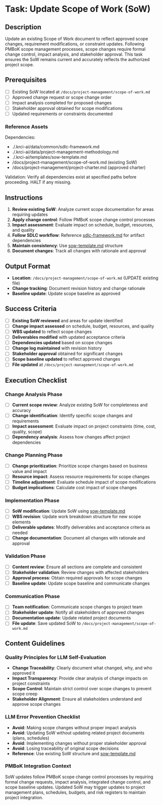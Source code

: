 # Task: Update Scope of Work (SoW)

## Description

Update an existing Scope of Work document to reflect approved scope changes, requirement modifications, or constraint updates. Following PMBoK scope management processes, scope changes require formal change control, impact analysis, and stakeholder approval. This task ensures the SoW remains current and accurately reflects the authorized project scope.

## Prerequisites

- [ ] Existing SoW located at `/docs/project-management/scope-of-work.md`
- [ ] Approved change request or scope change order
- [ ] Impact analysis completed for proposed changes
- [ ] Stakeholder approval obtained for scope modifications
- [ ] Updated requirements or constraints documented

### Reference Assets

Dependencies:

- ./.krci-ai/data/common/sdlc-framework.md
- ./.krci-ai/data/project-management-methodology.md
- ./.krci-ai/templates/sow-template.md
- /docs/project-management/scope-of-work.md (existing SoW)
- /docs/project-management/project-charter.md (approved charter)

Validation: Verify all dependencies exist at specified paths before proceeding. HALT if any missing.

## Instructions

1. **Review existing SoW**: Analyze current scope documentation for areas requiring updates
2. **Apply change control**: Follow PMBoK scope change control processes
3. **Impact assessment**: Evaluate impact on schedule, budget, resources, and quality
4. **Follow SDLC workflow**: Reference [sdlc-framework.md](./.krci-ai/data/common/sdlc-framework.md) for artifact dependencies
5. **Maintain consistency**: Use [sow-template.md](./.krci-ai/templates/sow-template.md) structure
6. **Document changes**: Track all changes with rationale and approval

## Output Format

- **Location**: `/docs/project-management/scope-of-work.md` (UPDATE existing file)
- **Change tracking**: Document revision history and change rationale
- **Baseline update**: Update scope baseline as approved

## Success Criteria

- [ ] **Existing SoW reviewed** and areas for update identified
- [ ] **Change impact assessed** on schedule, budget, resources, and quality
- [ ] **WBS updated** to reflect scope changes
- [ ] **Deliverables modified** with updated acceptance criteria
- [ ] **Dependencies updated** based on scope changes
- [ ] **Change log maintained** with revision history
- [ ] **Stakeholder approval** obtained for significant changes
- [ ] **Scope baseline updated** to reflect approved changes
- [ ] **File updated** at `/docs/project-management/scope-of-work.md`

## Execution Checklist

### Change Analysis Phase

- [ ] **Current scope review**: Analyze existing SoW for completeness and accuracy
- [ ] **Change identification**: Identify specific scope changes and requirements
- [ ] **Impact assessment**: Evaluate impact on project constraints (time, cost, quality, scope)
- [ ] **Dependency analysis**: Assess how changes affect project dependencies

### Change Planning Phase

- [ ] **Change prioritization**: Prioritize scope changes based on business value and impact
- [ ] **Resource impact**: Assess resource requirements for scope changes
- [ ] **Timeline adjustment**: Evaluate schedule impact of scope modifications
- [ ] **Budget implications**: Calculate cost impact of scope changes

### Implementation Phase

- [ ] **SoW modification**: Update SoW using [sow-template.md](./.krci-ai/templates/sow-template.md)
- [ ] **WBS revision**: Update work breakdown structure for new scope elements
- [ ] **Deliverable updates**: Modify deliverables and acceptance criteria as needed
- [ ] **Change documentation**: Document all changes with rationale and approval

### Validation Phase

- [ ] **Content review**: Ensure all sections are complete and consistent
- [ ] **Stakeholder validation**: Review changes with affected stakeholders
- [ ] **Approval process**: Obtain required approvals for scope changes
- [ ] **Baseline update**: Update scope baseline and communicate changes

### Communication Phase

- [ ] **Team notification**: Communicate scope changes to project team
- [ ] **Stakeholder update**: Notify all stakeholders of approved changes
- [ ] **Documentation update**: Update related project documents
- [ ] **File update**: Save updated SoW to `/docs/project-management/scope-of-work.md`

## Content Guidelines

### Quality Principles for LLM Self-Evaluation

- **Change Traceability**: Clearly document what changed, why, and who approved it
- **Impact Transparency**: Provide clear analysis of change impacts on project constraints
- **Scope Control**: Maintain strict control over scope changes to prevent scope creep
- **Stakeholder Alignment**: Ensure all stakeholders understand and approve scope changes

### LLM Error Prevention Checklist

- **Avoid**: Making scope changes without proper impact analysis
- **Avoid**: Updating SoW without updating related project documents (plans, schedules)
- **Avoid**: Implementing changes without proper stakeholder approval
- **Avoid**: Losing traceability of original scope decisions
- **Reference**: Use existing SoW structure and [sow-template.md](./.krci-ai/templates/sow-template.md)

### PMBoK Integration Context

SoW updates follow PMBoK scope change control processes by requiring formal change requests, impact analysis, integrated change control, and scope baseline updates. Updated SoW may trigger updates to project management plans, schedules, budgets, and risk registers to maintain project integration. 